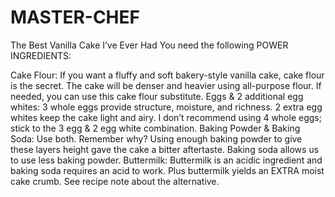 # MASTER-CHEF
The Best Vanilla Cake I’ve Ever Had
You need the following POWER INGREDIENTS:

Cake Flour: If you want a fluffy and soft bakery-style vanilla cake, cake flour is the secret. The cake will be denser and heavier using all-purpose flour. If needed, you can use this cake flour substitute.
Eggs & 2 additional egg whites: 3 whole eggs provide structure, moisture, and richness. 2 extra egg whites keep the cake light and airy. I don’t recommend using 4 whole eggs; stick to the 3 egg & 2 egg white combination.
Baking Powder & Baking Soda: Use both. Remember why? Using enough baking powder to give these layers height gave the cake a bitter aftertaste. Baking soda allows us to use less baking powder.
Buttermilk: Buttermilk is an acidic ingredient and baking soda requires an acid to work. Plus buttermilk yields an EXTRA moist cake crumb. See recipe note about the alternative.
